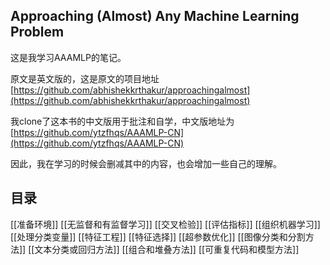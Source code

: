 ## Approaching (Almost) Any Machine Learning Problem

这是我学习AAAMLP的笔记。

原文是英文版的，这是原文的项目地址[https://github.com/abhishekkrthakur/approachingalmost](https://github.com/abhishekkrthakur/approachingalmost)

我clone了这本书的中文版用于批注和自学，中文版地址为[https://github.com/ytzfhqs/AAAMLP-CN](https://github.com/ytzfhqs/AAAMLP-CN)

因此，我在学习的时候会删减其中的内容，也会增加一些自己的理解。

## 目录

[[准备环境]]
[[无监督和有监督学习]]
[[交叉检验]]
[[评估指标]]
[[组织机器学习]]
[[处理分类变量]]
[[特征工程]]
[[特征选择]]
[[超参数优化]]
[[图像分类和分割方法]]
[[文本分类或回归方法]]
[[组合和堆叠方法]]
[[可重复代码和模型方法]]

